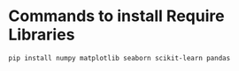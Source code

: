 # Commands to install Require Libraries

```bash
pip install numpy matplotlib seaborn scikit-learn pandas
```